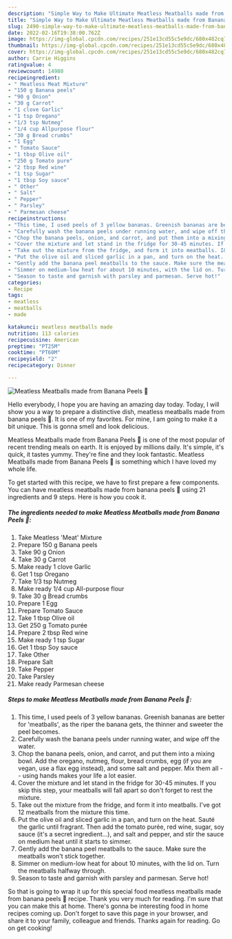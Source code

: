 ```yaml
---
description: "Simple Way to Make Ultimate Meatless Meatballs made from Banana Peels 🍌"
title: "Simple Way to Make Ultimate Meatless Meatballs made from Banana Peels 🍌"
slug: 2490-simple-way-to-make-ultimate-meatless-meatballs-made-from-banana-peels
date: 2022-02-16T19:38:00.762Z
image: https://img-global.cpcdn.com/recipes/251e13cd55c5e9dc/680x482cq70/meatless-meatballs-made-from-banana-peels-recipe-main-photo.jpg
thumbnail: https://img-global.cpcdn.com/recipes/251e13cd55c5e9dc/680x482cq70/meatless-meatballs-made-from-banana-peels-recipe-main-photo.jpg
cover: https://img-global.cpcdn.com/recipes/251e13cd55c5e9dc/680x482cq70/meatless-meatballs-made-from-banana-peels-recipe-main-photo.jpg
author: Carrie Higgins
ratingvalue: 4
reviewcount: 14980
recipeingredient:
- " Meatless Meat Mixture"
- "150 g Banana peels"
- "90 g Onion"
- "30 g Carrot"
- "1 clove Garlic"
- "1 tsp Oregano"
- "1/3 tsp Nutmeg"
- "1/4 cup Allpurpose flour"
- "30 g Bread crumbs"
- "1 Egg"
- " Tomato Sauce"
- "1 tbsp Olive oil"
- "250 g Tomato pure"
- "2 tbsp Red wine"
- "1 tsp Sugar"
- "1 tbsp Soy sauce"
- " Other"
- " Salt"
- " Pepper"
- " Parsley"
- " Parmesan cheese"
recipeinstructions:
- "This time, I used peels of 3 yellow bananas. Greenish bananas are better for &#39;meatballs&#39;, as the riper the banana gets, the thinner and sweeter the peel becomes."
- "Carefully wash the banana peels under running water, and wipe off the water."
- "Chop the banana peels, onion, and carrot, and put them into a mixing bowl. Add the oregano, nutmeg, flour, bread crumbs, egg (if you are vegan, use a flax egg instead), and some salt and pepper. Mix them all -- using hands makes your life a lot easier."
- "Cover the mixture and let stand in the fridge for 30-45 minutes. If you skip this step, your meatballs will fall apart so don&#39;t forget to rest the mixture."
- "Take out the mixture from the fridge, and form it into meatballs. I&#39;ve got 12 meatballs from the mixture this time."
- "Put the olive oil and sliced garlic in a pan, and turn on the heat. Sauté the garlic until fragrant. Then add the tomato purée, red wine, sugar, soy sauce (it&#39;s a secret ingredient...), and salt and pepper, and stir the sauce on medium heat until it starts to simmer."
- "Gently add the banana peel meatballs to the sauce. Make sure the meatballs won&#39;t stick together."
- "Simmer on medium-low heat for about 10 minutes, with the lid on. Turn the meatballs halfway through."
- "Season to taste and garnish with parsley and parmesan. Serve hot!"
categories:
- Recipe
tags:
- meatless
- meatballs
- made

katakunci: meatless meatballs made 
nutrition: 113 calories
recipecuisine: American
preptime: "PT25M"
cooktime: "PT60M"
recipeyield: "2"
recipecategory: Dinner

---
```



![Meatless Meatballs made from Banana Peels 🍌](https://img-global.cpcdn.com/recipes/251e13cd55c5e9dc/680x482cq70/meatless-meatballs-made-from-banana-peels-recipe-main-photo.jpg)

Hello everybody, I hope you are having an amazing day today. Today, I will show you a way to prepare a distinctive dish, meatless meatballs made from banana peels 🍌. It is one of my favorites. For mine, I am going to make it a bit unique. This is gonna smell and look delicious.



Meatless Meatballs made from Banana Peels 🍌 is one of the most popular of recent trending meals on earth. It is enjoyed by millions daily. It's simple, it's quick, it tastes yummy. They're fine and they look fantastic. Meatless Meatballs made from Banana Peels 🍌 is something which I have loved my whole life.


To get started with this recipe, we have to first prepare a few components. You can have meatless meatballs made from banana peels 🍌 using 21 ingredients and 9 steps. Here is how you cook it.

<!--inarticleads1-->

##### The ingredients needed to make Meatless Meatballs made from Banana Peels 🍌:

1. Take  Meatless &#39;Meat&#39; Mixture
1. Prepare 150 g Banana peels
1. Take 90 g Onion
1. Take 30 g Carrot
1. Make ready 1 clove Garlic
1. Get 1 tsp Oregano
1. Take 1/3 tsp Nutmeg
1. Make ready 1/4 cup All-purpose flour
1. Take 30 g Bread crumbs
1. Prepare 1 Egg
1. Prepare  Tomato Sauce
1. Take 1 tbsp Olive oil
1. Get 250 g Tomato purée
1. Prepare 2 tbsp Red wine
1. Make ready 1 tsp Sugar
1. Get 1 tbsp Soy sauce
1. Take  Other
1. Prepare  Salt
1. Take  Pepper
1. Take  Parsley
1. Make ready  Parmesan cheese




<!--inarticleads2-->

##### Steps to make Meatless Meatballs made from Banana Peels 🍌:

1. This time, I used peels of 3 yellow bananas. Greenish bananas are better for &#39;meatballs&#39;, as the riper the banana gets, the thinner and sweeter the peel becomes.
1. Carefully wash the banana peels under running water, and wipe off the water.
1. Chop the banana peels, onion, and carrot, and put them into a mixing bowl. Add the oregano, nutmeg, flour, bread crumbs, egg (if you are vegan, use a flax egg instead), and some salt and pepper. Mix them all -- using hands makes your life a lot easier.
1. Cover the mixture and let stand in the fridge for 30-45 minutes. If you skip this step, your meatballs will fall apart so don&#39;t forget to rest the mixture.
1. Take out the mixture from the fridge, and form it into meatballs. I&#39;ve got 12 meatballs from the mixture this time.
1. Put the olive oil and sliced garlic in a pan, and turn on the heat. Sauté the garlic until fragrant. Then add the tomato purée, red wine, sugar, soy sauce (it&#39;s a secret ingredient...), and salt and pepper, and stir the sauce on medium heat until it starts to simmer.
1. Gently add the banana peel meatballs to the sauce. Make sure the meatballs won&#39;t stick together.
1. Simmer on medium-low heat for about 10 minutes, with the lid on. Turn the meatballs halfway through.
1. Season to taste and garnish with parsley and parmesan. Serve hot!




So that is going to wrap it up for this special food meatless meatballs made from banana peels 🍌 recipe. Thank you very much for reading. I'm sure that you can make this at home. There's gonna be interesting food in home recipes coming up. Don't forget to save this page in your browser, and share it to your family, colleague and friends. Thanks again for reading. Go on get cooking!
